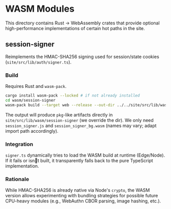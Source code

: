 # WASM Modules

This directory contains Rust -> WebAssembly crates that provide optional high-performance implementations of certain hot paths in the site.

## session-signer

Reimplements the HMAC-SHA256 signing used for session/state cookies (`site/src/lib/auth/signer.ts`).

### Build

Requires Rust and `wasm-pack`.

```bash
cargo install wasm-pack --locked # if not already installed
cd wasm/session-signer
wasm-pack build --target web --release --out-dir ../../site/src/lib/wasm/session-signer
```

The output will produce `pkg`-like artifacts directly in `site/src/lib/wasm/session-signer` (we override the dir). We only need `session_signer.js` and `session_signer_bg.wasm` (names may vary; adapt import path accordingly).

### Integration

`signer.ts` dynamically tries to load the WASM build at runtime (Edge/Node). If it fails or isnt built, it transparently falls back to the pure TypeScript implementation.

### Rationale

While HMAC-SHA256 is already native via Node's `crypto`, the WASM version allows experimenting with bundling strategies for possible future CPU-heavy modules (e.g., WebAuthn CBOR parsing, image hashing, etc.).
